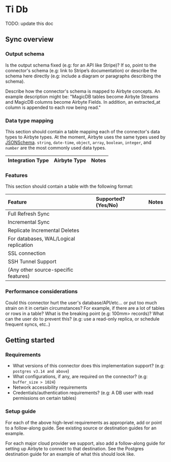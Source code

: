 # Ti Db

TODO: update this doc

## Sync overview

### Output schema

Is the output schema fixed (e.g: for an API like Stripe)? If so, point to the connector's schema (e.g: link to Stripe’s documentation) or describe the schema here directly (e.g: include a diagram or paragraphs describing the schema).

Describe how the connector's schema is mapped to Airbyte concepts. An example description might be: "MagicDB tables become Airbyte Streams and MagicDB columns become Airbyte Fields. In addition, an extracted\_at column is appended to each row being read."

### Data type mapping

This section should contain a table mapping each of the connector's data types to Airbyte types. At the moment, Airbyte uses the same types used by [JSONSchema](https://json-schema.org/understanding-json-schema/reference/index.html). `string`, `date-time`, `object`, `array`, `boolean`, `integer`, and `number` are the most commonly used data types.

| Integration Type | Airbyte Type | Notes |
| :--- | :--- | :--- |


### Features

This section should contain a table with the following format:

| Feature | Supported?(Yes/No) | Notes |
| :--- | :--- | :--- |
| Full Refresh Sync |  |  |
| Incremental Sync |  |  |
| Replicate Incremental Deletes |  |  |
| For databases, WAL/Logical replication |  |  |
| SSL connection |  |  |
| SSH Tunnel Support |  |  |
| (Any other source-specific features) |  |  |

### Performance considerations

Could this connector hurt the user's database/API/etc... or put too much strain on it in certain circumstances? For example, if there are a lot of tables or rows in a table? What is the breaking point (e.g: 100mm&gt; records)? What can the user do to prevent this? (e.g: use a read-only replica, or schedule frequent syncs, etc..)

## Getting started

### Requirements

* What versions of this connector does this implementation support? (e.g: `postgres v3.14 and above`)
* What configurations, if any, are required on the connector? (e.g: `buffer_size > 1024`)
* Network accessibility requirements
* Credentials/authentication requirements? (e.g: A  DB user with read permissions on certain tables)

### Setup guide

For each of the above high-level requirements as appropriate, add or point to a follow-along guide. See existing source or destination guides for an example.

For each major cloud provider we support, also add a follow-along guide for setting up Airbyte to connect to that destination. See the Postgres destination guide for an example of what this should look like.
